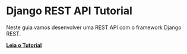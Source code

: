 # Django REST API Tutorial

Neste guia vamos desenvolver uma REST API com o framework Django REST.

**[Leia o Tutorial](https://akiradev.netlify.com/posts/django-rest-api/)**